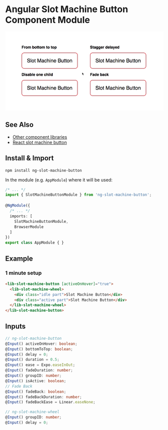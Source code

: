 # Angular Slot Machine Button Component Module

![Slot Machine Buttons Demo](/projects/slot-machine-button/demo.gif)

## See Also

* [Other component libraries](https://github.com/Jam3/angular-components-library#angular-components-library)
* [React slot machine button](https://github.com/Jam3/slot-machine-button)

## Install & Import

```shell
npm install ng-slot-machine-button
```

In the module (e.g. `AppModule`) where it will be used:

```TypeScript
/* ... */
import { SlotMachineButtonModule } from 'ng-slot-machine-button';

@NgModule({
  /* ... */
  imports: [
    SlotMachineButtonModule,
    BrowserModule
  ]
})
export class AppModule { }
```

## Example

### 1 minute setup

```html
<lib-slot-machine-button [activeOnHover]="true">
  <lib-slot-machine-wheel>
    <div class="idle part">Slot Machine Button</div>
    <div class="active part">Slot Machine Button</div>
  </lib-slot-machine-wheel>
</lib-slot-machine-button>
```

## Inputs

```TypeScript
// ng-slot-machine-button
@Input() activeOnHover: boolean;
@Input() bottomToTop: boolean;
@Input() delay = 0;
@Input() duration = 0.5;
@Input() ease = Expo.easeInOut;
@Input() fadeDuration: number;
@Input() groupID: number;
@Input() isActive: boolean;
// Fade Back
@Input() fadeBack: boolean;
@Input() fadeBackDuration: number;
@Input() fadeBackEase = Linear.easeNone;
```

```TypeScript
// ng-slot-machine-wheel
@Input() groupID: number;
@Input() delay = 0;
```
